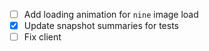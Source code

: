 - [ ] Add loading animation for `nine` image load
- [x] Update snapshot summaries for tests
- [ ] Fix client
